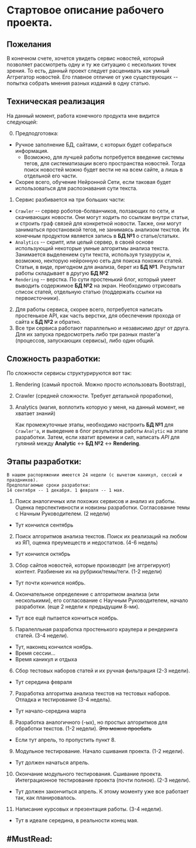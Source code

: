 # Стартовое описание рабочего проекта.

## Пожелания
В конечном счете, хочется увидеть сервис новостей, который позволяет рассмотреть одну и ту же ситуацию с нескольких точек зрения. То есть, данный проект следует расценивать как умный Аггрегатор новостей. Его главное отличие от уже существующих -- попытка собрать мнения разных изданий в одну статью.

## Техническая реализация
На данный момент, работа конечного продукта мне видится следующей:

0. Предподготовка:
  * Ручное заполнение БД, сайтами, с которых будет собираться информация.
    * Возможно, для лучшей работы потребуется введение системы тегов, для систематизации всего пространства новостей. Тогда поиск новостей можно будет вести не на всем сайте, а лишь в отдельной его части.
  * Скорее всего, обучение Нейронной Сети, если таковая будет использоваться для распознавания сути текста.

1. Сервис разбивается на три больших части:
  * `Crawler` -- сервер роботов-болванчиков, ползающих по сети, и скачивающих новости. Они могут ходить по ссылкам внутри статьи, и строить граф связей для конкретной новости. Также, они могут заниматься простановкой тегов, не занимаясь анализом текстов. Их конечным продуктом является запись в **БД №1** о статье/статьях.
  * `Analytics` -- скрипт, или целый сервер, в своей основе использующий некоторые умные алгоритмы анализа текста. Занимается выделением сути текста, используя тузаурусы и, возможно, некторую нейронную сеть для поиска похожих статей. Статьи, в виде, пригодном для анализа, берет из **БД №1**. Результат работы складывает в другую **БД №2**
  * `Rendering` -- верстка. По сути простенький блог, который умеет выводить содержимое **БД №2** на экран. Необходимо отрисовать список статей, отдельную статью (поддержать ссылки на первоисточники).

2. Для работы сервиса, скорее всего, потребуется написать простенькое API, как часть верстки, для обеспечения прохода от сайта к **БД №2** и обратно.
3. Все три сервиса работают параллельно и независимо друг от друга. Для их запуска предосмотреть либо три разных master'a (процессов, запускающих сервисы), либо один общий.

## Сложность разработки:
По сложности сервисы структурируются вот так:

1. Rendering (самый простой. Можно просто использовать Bootstrap),
2. Crawler (средней сложности. Требует детальной проработки),
3. Analytics (магия, воплотить которую у меня, на данный момент, не хватает знаний)

    Как промежуточные этапы, необходимо настроить **БД №1** для `Crawler'a`, и выведение в блог результатов работы `Analytic` на этапе разработки. 
    Затем, если хватит времени и сил, написать *API* для гуляний между **Analytic** <-> **БД №2** <-> **Rendering**.

## Этапы разработки:
    В нашем распоряжении имеется 24 недели (с вычетом каникул, сессий и праздников).
    Предполагаемые сроки разработки: 
    14 сентября -- 1 декабря. 1 февраля -- 1 мая.
1. Поиск аналогичных или похожих сервисов и анализ их работы. Оценка перспективности и новизны разработки. Согласование темы с Начным Руководителем. (2 недели)
  * Тут кончился сентябрь 
2. Поиск алгоритмов анализа текстов. Поиск их реализаций на любом из ЯП, оценка преумеществ и недостатков. (4-6 недель)
  * Тут кончился октябрь
3. Сбор сайтов новостей, которые производят (не аггрегируют) контент. Разбиение их на рубрики/темы/теги. (1-2 недели)
  * Тут почти кончился ноябрь.
4. Окончательное определение с алгоритмом анализа (или несколькими), его согласование с Научным Руководителем, начало разработки. (еще 2 недели к предыдущим 8-ми).
  * Тут все ещё пытается кончиться ноябрь.
5. Паралелльная разработка простенького краулера и рендеринга статей. (3-4 недели).
  * Тут, наконец кончился ноябрь.
  * Время сессии...
  * Время каникул и отдыха
6. Сбор тестовых наборов статей и их ручная фильтрация (2-3 недели).
  * Тут середина февраля
7. Разработка алгоритма анализа текстов на тестовых наборов. Отладка и тестирование (3-4 недель).
  * Тут начало-середина марта
8. Разработка аналогичного (-ых), но простых алгоритмов для обработки текстов. (1-2 недели). ~~Это можно проебать~~
  * Если тут апрель, то пропустить пункт 8.
9. Модульное тестирование. Начало сшивания проекта. (1-2 недели).
  * Тут должен начаться апрель.
10. Окончание модульного тестирования. Сшивание проекта. Интеграционное тестирование проекта (почти полное). (2-3 недели).
  * Тут должен закончиться апрель. К этому моменту уже все работает так, как планировалось.
11. Написание курсовых и презентация работы. (3-4 недели).
  * Тут в идеале середина, в реальности конец мая.

## #MustRead:
